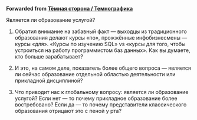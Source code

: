 **Forwarded from [Тёмная сторона / Темнографика](https://t.me/temno/1569)**

Является ли образование услугой?

1. Обратил внимание на забавный факт — выходцы из традиционного образования делают курсы «по», прожжённые инфобизнесмены — курсы «для». «Курсы по изучению SQL» vs «курсы для того, чтобы устроиться на работу программистом баз данных». Как вы думаете, кто больше зарабатывает?

2. И это, на самом деле, показатель более общего вопроса — является ли сейчас образование отдельной областью деятельности или прикладной дисциплиной?

3. Что приводит нас к глобальному вопросу: является ли образование услугой? Если нет — то почему прикладное образование более востребовано? Если да — то почему представители классического образования отрицают это с пеной у рта?